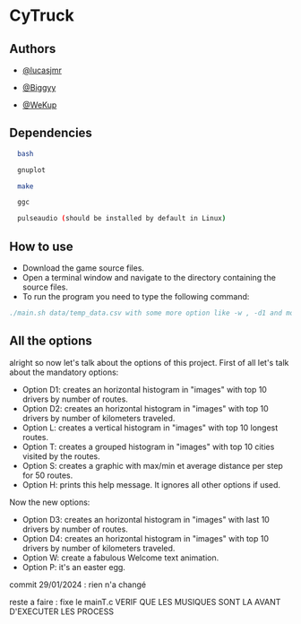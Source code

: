 # CyTruck




## Authors

- [@lucasjmr](https://www.github.com/lucasjmr)

- [@Biggyy](https://www.github.com/Biggyy)

- [@WeKup](https://www.github.com/WeKup)


## Dependencies
```bash
  bash
```
```bash
  gnuplot
```
```bash
  make
```
```bash
  ggc
```
```bash
  pulseaudio (should be installed by default in Linux)

```



## How to use

- Download the game source files.
- Open a terminal window and navigate to the directory containing the source files.
- To run the program you need to type the following command:
```bibtex
./main.sh data/temp_data.csv with some more option like -w , -d1 and more than you will discover soon
```

## All the options

alright so now let's talk about the options of this project.
First of all let's talk about the mandatory options:

- Option D1: creates an horizontal histogram in "images" with top 10 drivers by number of routes.
- Option D2: creates an horizontal histogram in "images" with top 10 drivers by number of kilometers traveled.
- Option L: creates a vertical histogram in "images" with top 10 longest routes.
- Option T: creates a grouped histogram in "images" with top 10 cities visited by the routes.
- Option S: creates a graphic  with max/min et average distance per step for 50 routes.
- Option H: prints this help message. It ignores all other options if used.

Now the new options:
- Option D3: creates an horizontal histogram in "images" with last 10 drivers by number of routes.
- Option D4: creates an horizontal histogram in "images" with top 10 drivers by number of kilometers traveled.
- Option W: create a fabulous Welcome text animation.
- Option P: it's an easter egg.

commit 29/01/2024 : rien n'a changé

reste a faire : fixe le mainT.c
                VERIF QUE LES MUSIQUES SONT LA AVANT D'EXECUTER LES PROCESS
